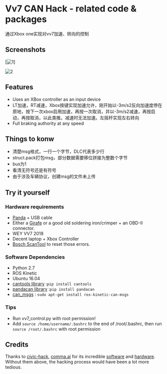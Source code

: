 # Vv7 CAN Hack - related code & packages

通过Xbox one实现对vv7加速、转向的控制

## Screenshots

[![1](gifs/vv7_1.gif)]

![2](gifs/vv7_2.gif)


## Features
* Uses an XBox controller as an input device
* LT加速，RT减速，Xbox按键实现加速允许，刚开始以-3m/s2反向加速度停在原地，按下一次xbox启用加速，再按一次取消，并以-3m/s2减速，再按启动，再按取消，以此类推。减速时无法加速。左摇杆实现左右转向
* Full braking authority at any speed

## Things to konw
* 清楚msg格式，一行一个字节，DLC代表多少行
* struct.pack打包msg，部分数据需要移位拼接为整数个字节
* bus为1
* 看清无符号还是有符号
* 由于涉及车辆协议，创建msg的文件未上传

## Try it yourself
### Hardware requirements
* [Panda](https://shop.comma.ai/products/panda-obd-ii-dongle) + USB cable
* Either a [Girafe](https://shop.comma.ai/products/giraffe-honda) or a good old soldering iron/crimper + an OBD-II connector.
* WEY VV7 2018
* Decent laptop + Xbox Controller
* [Bosch ScanTool](https://www.alltiresupply.com/products/north-american-comprehensive-diagnostic-scan-tool?variant=16349255301) to reset those errors.

### Software Dependencies
 * Python 2.7
 * ROS Kinetic
 * Ubuntu 16.04
 * [cantools library](https://github.com/eerimoq/cantools) :`pip install cantools`
 * [pandacan library](https://shop.comma.ai/products/panda-obd-ii-dongle) :`pip install pandacan`
 * [can_msgs](http://wiki.ros.org/can_msgs) : `sudo apt-get install ros-kinetic-can-msgs`

### Tips
 * Run vv7_control.py with root permission!
 * Add `source /home/username/.bashrc` to the end of /root/.bashrc, then run `source /root/.bashrc` with root permission

## Credits
Thanks to [civic-hack](https://github.com/pixmoving-moveit/civic-hack), [comma.ai](https://comma.ai/) for its incredible [software](https://github.com/commaai/openpilot) and [hardware](https://shop.comma.ai/products/panda-obd-ii-dongle). Without them above, the hacking process would have been a lot more tedious.


